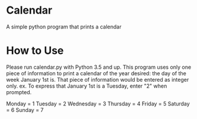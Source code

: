 # Calendar
A simple python program that prints a calendar

# How to Use
Please run calendar.py with Python 3.5 and up.
This program uses only one piece of information to print a calendar of the year desired: the day of the week January 1st is.
That piece of information would be entered as integer only.
ex. To express that January 1st is a Tuesday, enter "2" when prompted.

Monday = 1
Tuesday = 2
Wednesday = 3
Thursday = 4
Friday = 5
Saturday = 6
Sunday = 7
